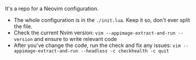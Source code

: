 It's a repo for a Neovim configuration.

- The whole configuration is in the `./init.lua`. Keep it so, don't ever split
  the file.
- Check the current Nvim version: `vim --appimage-extract-and-run --version` and
  ensure to write relevant code
- After you've change the code, run the check and fix any issues:
  `vim --appimage-extract-and-run --headless -c checkhealth -c quit`
